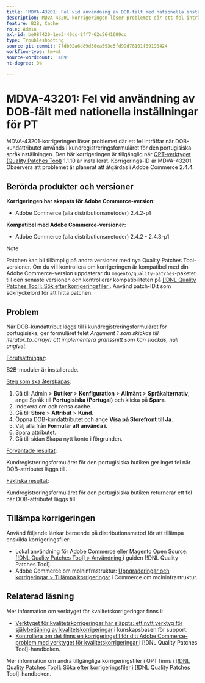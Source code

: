 ```yaml
---
title: 'MDVA-43201: Fel vid användning av DOB-fält med nationella inställningar för PT'
description: MDVA-43201-korrigeringen löser problemet där ett fel inträffar när DOB-kundattributet används i kundregistreringsformuläret för den portugisiska språkinställningen. Den här korrigeringen är tillgänglig när [QPT-verktyget (Quality Patches Tool)](https://experienceleague.adobe.com/sv/docs/commerce-operations/tools/quality-patches-tool/quality-patches-tool-to-self-serve-quality-patches) 1.1.10 är installerat. Korrigerings-ID är MDVA-43201. Observera att problemet är planerat att åtgärdas i Adobe Commerce 2.4.4.
feature: B2B, Cache
role: Admin
exl-id: be087420-1ee3-40cc-8ff7-62c5641609cc
type: Troubleshooting
source-git-commit: 7fdb02a6d89d50ea593c5fd99d78101f89198424
workflow-type: tm+mt
source-wordcount: '469'
ht-degree: 0%

---
```


# MDVA-43201: Fel vid användning av DOB-fält med nationella inställningar för PT

MDVA-43201-korrigeringen löser problemet där ett fel inträffar när DOB-kundattributet används i kundregistreringsformuläret för den portugisiska språkinställningen. Den här korrigeringen är tillgänglig när [QPT-verktyget (Quality Patches Tool)](https://experienceleague.adobe.com/sv/docs/commerce-operations/tools/quality-patches-tool/quality-patches-tool-to-self-serve-quality-patches) 1.1.10 är installerat. Korrigerings-ID är MDVA-43201. Observera att problemet är planerat att åtgärdas i Adobe Commerce 2.4.4.

## Berörda produkter och versioner

**Korrigeringen har skapats för Adobe Commerce-version:**

* Adobe Commerce (alla distributionsmetoder) 2.4.2-p1

**Kompatibel med Adobe Commerce-versioner:**

* Adobe Commerce (alla distributionsmetoder) 2.4.2 - 2.4.3-p1

>[!NOTE]
>
>Patchen kan bli tillämplig på andra versioner med nya Quality Patches Tool-versioner. Om du vill kontrollera om korrigeringen är kompatibel med din Adobe Commerce-version uppdaterar du `magento/quality-patches`-paketet till den senaste versionen och kontrollerar kompatibiliteten på [[!DNL Quality Patches Tool]: Sök efter korrigeringsfiler ](https://experienceleague.adobe.com/sv/docs/commerce-operations/tools/quality-patches-tool/quality-patches-tool-to-self-serve-quality-patches). Använd patch-ID:t som söknyckelord för att hitta patchen.

## Problem

När DOB-kundattribut läggs till i kundregistreringsformuläret för portugisiska, ger formuläret felet *Argument 1 som skickas till iterator_to_array() att implementera gränssnitt som kan skickas, null angivet*.

<u>Förutsättningar</u>:

B2B-moduler är installerade.

<u>Steg som ska återskapas</u>:

1. Gå till Admin > **Butiker** > **Konfiguration** > **Allmänt** > **Språkalternativ**, ange Språk till **Portugisiska (Portugal)** och klicka på **Spara**.
1. Indexera om och rensa cache.
1. Gå till **Store** > **Attribut** > **Kund**.
1. Öppna DOB-kundattributet och ange **Visa på Storefront** till **Ja**.
1. Välj alla från **Formulär att använda i**.
1. Spara attributet.
1. Gå till sidan Skapa nytt konto i förgrunden.

<u>Förväntade resultat</u>:

Kundregistreringsformuläret för den portugisiska butiken ger inget fel när DOB-attributet läggs till.

<u>Faktiska resultat</u>:

Kundregistreringsformuläret för den portugisiska butiken returnerar ett fel när DOB-attributet läggs till.

## Tillämpa korrigeringen

Använd följande länkar beroende på distributionsmetod för att tillämpa enskilda korrigeringsfiler:

* Lokal användning för Adobe Commerce eller Magento Open Source: [[!DNL Quality Patches Tool] > Användning ](/help/tools/quality-patches-tool/usage.md) i guiden [!DNL Quality Patches Tool].
* Adobe Commerce om molninfrastruktur: [Uppgraderingar och korrigeringar > Tillämpa korrigeringar](https://experienceleague.adobe.com/docs/commerce-cloud-service/user-guide/develop/upgrade/apply-patches.html?lang=sv-SE) i Commerce om molninfrastruktur.

## Relaterad läsning

Mer information om verktyget för kvalitetskorrigeringar finns i:

* [Verktyget för kvalitetskorrigeringar har släppts: ett nytt verktyg för självbetjäning av kvalitetskorrigeringar](https://experienceleague.adobe.com/sv/docs/commerce-operations/tools/quality-patches-tool/quality-patches-tool-to-self-serve-quality-patches) i kunskapsbasen för support.
* [Kontrollera om det finns en korrigeringsfil för ditt Adobe Commerce-problem med verktyget för kvalitetskorrigeringar ](/help/tools/quality-patches-tool/patches-available-in-qpt/check-patch-for-magento-issue-with-magento-quality-patches.md) i [!DNL Quality Patches Tool]-handboken.

Mer information om andra tillgängliga korrigeringsfiler i QPT finns i [[!DNL Quality Patches Tool]: Söka efter korrigeringsfiler ](https://experienceleague.adobe.com/tools/commerce-quality-patches/index.html?lang=sv-SE) i [!DNL Quality Patches Tool]-handboken.
